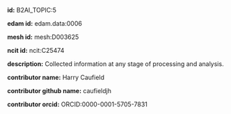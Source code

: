 **id:** B2AI_TOPIC:5

**edam id:** edam.data:0006

**mesh id:** mesh:D003625

**ncit id:** ncit:C25474

**description:** Collected information at any stage of processing and analysis.

**contributor name:** Harry Caufield

**contributor github name:** caufieldjh

**contributor orcid:** ORCID:0000-0001-5705-7831

